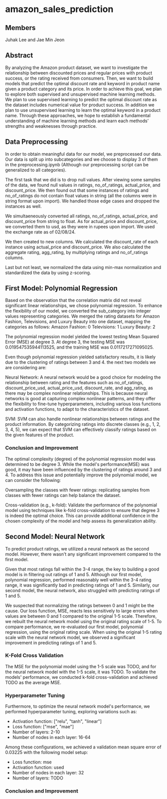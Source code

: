 # amazon_sales_prediction

## Members
Juhak Lee and Jae Min Jeon

## Abstract
By analyzing the Amazon product dataset, we want to investigate the relationship between discounted prices and regular prices with product success, or the rating received from consumers. Then, we want to build models that predict the optimal discount rate and keyword in product name given a product category and its price. In order to achieve this goal, we plan to explore both supervised and unsupervised machine learning methods. We plan to use supervised learning to predict the optimal discount rate as the dataset includes numerical value for product success. In addition we plan to use unsupervised learning to learn the optimal keyword in a product name. Through these approaches, we hope to establish a fundamental understanding of machine learning methods and learn each methods’ strengths and weaknesses through practice.

## Data Preprocessing
In order to obtain meaningful data for our model, we preprocessed our data. Our data is split up into subcategories and we choose to display 3 of them in the preprocessing.ipynb (Although our preprocessing script can be generalized to all categories). 

The first task that we did is to drop null values. After viewing some samples of the data, we found null values in ratings, no_of_ratings, actual_price, and discount_price. We then found out that some instances of ratings and no_of_ratings do not contain float values in string (all the columns were in string format upon import). We handled those edge cases and dropped the instances as well. 

We simultaeneously converted all ratings, no_of_ratings, actual_price, and discount_price from string to float. As for actual_price and discount_price, we converted them to usd, as they were in rupees upon import. We used the exchange rate as of 02/08/24.

We then created to new columns. We calculated the discount_rate of each instance using actual_price and discount_price. We also calculated the aggregate rating, agg_rating, by multiplying ratings and no_of_ratings columns. 

Last but not least, we normalized the data using min-max normalization and standardized the data by using z-scoring.


## First Model: Polynomial Regression

Based on the observation that the correlation matrix did not reveal significant linear relationships, we chose polynomial regression. 
To enhance the flexibility of our model, we converted the sub_category into integer values representing categories. We merged the rating datasets for Amazon Fashion, Televisions, and Luxury Beauty into one dataset, mapping the categories as follows:
Amazon Fashion: 0
Televisions: 1
Luxury Beauty: 2

The polynomial regression model yielded the lowest testing Mean Squared Error (MSE) at degree 3. 
At degree 3, the testing MSE was 0.019547535944113525, and the training MSE was 0.0117217271095025.

Even though polynomial regression yielded satisfactory results, it is likely due to the clustering of ratings between 3 and 4. the next two models we are considering are:

Neural Network: A neural network would be a good choice for modeling the relationship between rating and the features such as no_of_ratings, discount_price_usd, actual_price_usd, discount_rate, and agg_rating, as there may be complex nonlinear relationships. This is because neural networks is good at capturing complex nonlinear patterns, and they offer the flexibility to fine-tune hyperparameters, including various loss functions and activation functions, to adapt to the characteristics of the dataset.

SVM: SVM can also handle nonlinear relationships between ratings and the product information. By categorizing ratings into discrete classes (e.g., 1, 2, 3, 4, 5), we can expect that SVM can effectively classify ratings based on the given features of the product.

### Conclusion and Improvement

The optimal complexity (degree) of the polynomial regression model was determined to be degree 3. While the model's performance(MSE) was good, it may have been influenced by the clustering of ratings around 3 and 4. To address this issue and potentially improve the polynomial model, we can consider the following:

Oversampling the classes with fewer ratings: replicating samples from classes with fewer ratings can help balance the dataset.

Cross-validation (e.g., k-fold): Validate the performance of the polynomial model using techniques like k-fold cross-validation to ensure that degree 3 is indeed the optimal choice. This can provide additional confidence in the chosen complexity of the model and help assess its generalization ability.

## Second Model: Neural Network

To predict product ratings, we utilized a neural network as the second model. However, there wasn't any significant improvement compared to the first model.

Given that most ratings fall within the 3-4 range, the key to building a good model is in filtering out ratings of 1 and 5. Although our first model, polynomial regression, performed reasonably well within the 3-4 rating range, it was significantly bad in predicting ratings of 1 and 5. Similarly, our second model, the neural network, also struggled with predicting ratings of 1 and 5.

We suspected that normalizing the ratings between 0 and 1 might be the cause. Our loss function, MSE, reacts less sensitively to large errors when values are between 0 and 1 compared to the original 1-5 scale.
Therefore, we rebuilt the neural network model using the original rating scale of 1-5. To compare performance, we re-evaluated our first model, polynomial regression, using the original rating scale. When using the original 1-5 rating scale with the neural network model, we observed a significant improvement in predicting ratings of 1 and 5.

### K-Fold Cross Validation
The MSE for the polynomial model using the 1-5 scale was TODO, and for the neural network model with the 1-5 scale, it was TODO.
To validate the models' performance, we conducted k-fold cross-validation and achieved TODO as the average MSE.

### Hyperparameter Tuning
Furthermore, to optimize the neural network model's performance, we performed hyperparameter tuning, exploring variations such as:

- Activation function: ["relu", "tanh", "linear"]
- Loss function: ["mse", "mae"]
- Number of layers: 2-10
- Number of nodes in each layer: 16-64

Among these configurations, we achieved a validation mean square error of 0.03225 with the following model setup:

- Loss function: mse
- Activation function: used
- Number of nodes in each layer: 32
- Number of layers: TODO

### Conclusion and Improvement
